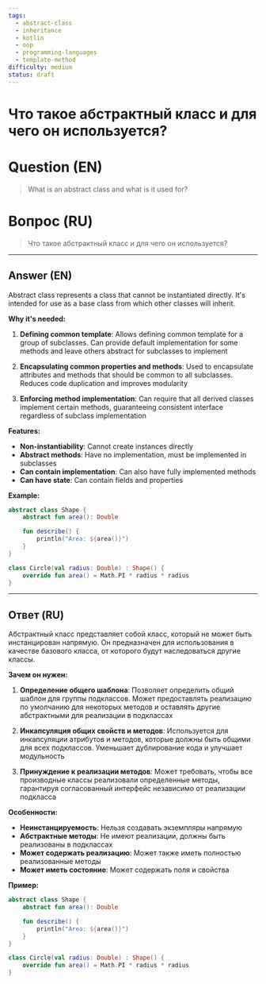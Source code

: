```yaml
---
tags:
  - abstract-class
  - inheritance
  - kotlin
  - oop
  - programming-languages
  - template-method
difficulty: medium
status: draft
---
```


# Что такое абстрактный класс и для чего он используется?

# Question (EN)
> What is an abstract class and what is it used for?

# Вопрос (RU)
> Что такое абстрактный класс и для чего он используется?

---

## Answer (EN)

Abstract class represents a class that cannot be instantiated directly. It's intended for use as a base class from which other classes will inherit.

**Why it's needed:**

1. **Defining common template**: Allows defining common template for a group of subclasses. Can provide default implementation for some methods and leave others abstract for subclasses to implement

2. **Encapsulating common properties and methods**: Used to encapsulate attributes and methods that should be common to all subclasses. Reduces code duplication and improves modularity

3. **Enforcing method implementation**: Can require that all derived classes implement certain methods, guaranteeing consistent interface regardless of subclass implementation

**Features:**
- **Non-instantiability**: Cannot create instances directly
- **Abstract methods**: Have no implementation, must be implemented in subclasses
- **Can contain implementation**: Can also have fully implemented methods
- **Can have state**: Can contain fields and properties

**Example:**
```kotlin
abstract class Shape {
    abstract fun area(): Double

    fun describe() {
        println("Area: ${area()}")
    }
}

class Circle(val radius: Double) : Shape() {
    override fun area() = Math.PI * radius * radius
}
```

---

## Ответ (RU)

Абстрактный класс представляет собой класс, который не может быть инстанцирован напрямую. Он предназначен для использования в качестве базового класса, от которого будут наследоваться другие классы.

**Зачем он нужен:**

1. **Определение общего шаблона**: Позволяет определить общий шаблон для группы подклассов. Может предоставлять реализацию по умолчанию для некоторых методов и оставлять другие абстрактными для реализации в подклассах

2. **Инкапсуляция общих свойств и методов**: Используется для инкапсуляции атрибутов и методов, которые должны быть общими для всех подклассов. Уменьшает дублирование кода и улучшает модульность

3. **Принуждение к реализации методов**: Может требовать, чтобы все производные классы реализовали определенные методы, гарантируя согласованный интерфейс независимо от реализации подкласса

**Особенности:**
- **Неинстанцируемость**: Нельзя создавать экземпляры напрямую
- **Абстрактные методы**: Не имеют реализации, должны быть реализованы в подклассах
- **Может содержать реализацию**: Может также иметь полностью реализованные методы
- **Может иметь состояние**: Может содержать поля и свойства

**Пример:**
```kotlin
abstract class Shape {
    abstract fun area(): Double

    fun describe() {
        println("Area: ${area()}")
    }
}

class Circle(val radius: Double) : Shape() {
    override fun area() = Math.PI * radius * radius
}
```

